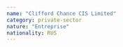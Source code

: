 ```yaml
---
name: "Clifford Chance CIS Limited"
category: private-sector
nature: "Entreprise"
nationality: RUS
---
```

    